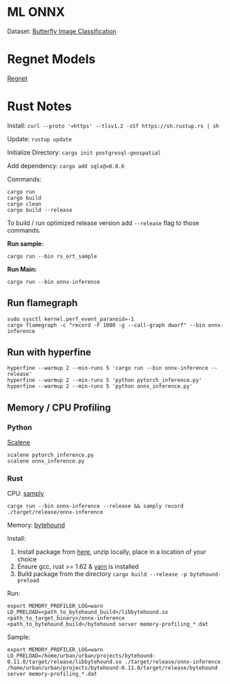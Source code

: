 # ML ONNX

Dataset: [Butterfly Image Classification](https://www.kaggle.com/datasets/phucthaiv02/butterfly-image-classification)

# Regnet Models

[Regnet](https://docs.pytorch.org/vision/main/models/regnet.html)

# Rust Notes

Install: `curl --proto '=https' --tlsv1.2 -sSf https://sh.rustup.rs | sh`

Update: `rustup update`

Initialize Directory: `cargo init postgresql-geospatial`

Add dependency: `cargo add sqlx@=0.8.6`

Commands:
```
cargo run
cargo build
cargo clean
cargo build --release
```

To build / run optimized release version add `--release` flag to those commands.

**Run sample:**

```
cargo run --bin rs_ort_sample
```

**Run Main:**

```
cargo run --bin onnx-inference
```

## Run flamegraph

```
sudo sysctl kernel.perf_event_paranoid=-1
cargo flamegraph -c "record -F 1000 -g --call-graph dwarf" --bin onnx-inference
```


## Run with hyperfine

```
hyperfine --warmup 2 --min-runs 5 'cargo run --bin onnx-inference --release'
hyperfine --warmup 2 --min-runs 5 'python pytorch_inference.py'
hyperfine --warmup 2 --min-runs 5 'python onnx_inference.py'
```

## Memory / CPU Profiling

### Python

[Scalene](https://github.com/plasma-umass/scalene)

```
scalene pytorch_inference.py
scalene onnx_inference.py
```

### Rust

CPU: [samply](https://github.com/mstange/samply)

```
cargo run --bin onnx-inference --release && samply record ./target/release/onnx-inference 
```

Memory: [bytehound](https://github.com/koute/bytehound)

Install: 

1. Install package from [here](https://github.com/koute/bytehound/releases), unzip locally, place in a location of your choice
2. Ensure gcc, rust >= 1.62 & [yarn](https://yarnpkg.com/) is installed 
3. Build package from the directory `cargo build --release -p bytehound-preload`

Run:

```
export MEMORY_PROFILER_LOG=warn
LD_PRELOAD=<path_to_bytehound_build>/libbytehound.so <path_to_target_binary>/onnx-inference
<path_to_bytehound_build>/bytehound server memory-profiling_*.dat
```

Sample: 

```
export MEMORY_PROFILER_LOG=warn
LD_PRELOAD=/home/urban/urban/projects/bytehound-0.11.0/target/release/libbytehound.so ./target/release/onnx-inference
/home/urban/urban/projects/bytehound-0.11.0/target/release/bytehound server memory-profiling_*.dat
```

